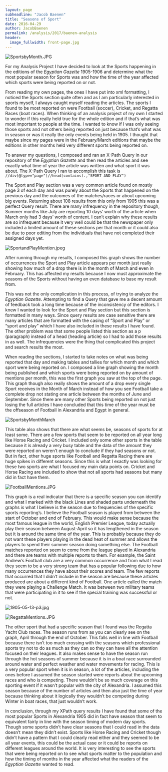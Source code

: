```yaml
---
layout: page
subheadline: "Jacob Baenen"
title: "Seasons of Sport"
date: 2016-04-29
author: JacobBaenen
permalink: /analysis/2017/baenen-analysis
header:
  image_fullwidth: front-page.jpg
---
```

![SportsbyMonth.JPG](SportsbyMonth.JPG)

For my Analysis Project I have decided to look at the Sports happening in the editions of the *Egyptian Gazette* 1905-1906 and determine what the most popular season for Sports was and how the time of the year affected which sports were being reported on or not.

From reading my own pages, the ones I have put into xml formatting, I noticed the Sports section quite often and as I am particularly interested in sports myself, I always caught myself reading the articles. The sports I found to be most reported on were Football (soccer), Cricket, and Regatta Races (boat races). When thinking of an analysis project of my own I started to wonder if this really held true for the whole edition and if that’s what was most important to people at the time. I wanted to know if I was only seeing those sports and not others being reported on just because that’s what was in season or was it really the only events being held in 1905. I thought that maybe since my pages were in the February/March editions that maybe the editions in other months held very different sports being reported on.

To answer my questions, I composed and ran an X-Path Query in our repository of the *Egyptian Gazette* and then read the articles and see exactly what time of year the article was written and what sport it was about. The X-Path Query I ran to accomplish this task is `//div[@type="page"]//head[contains(.,"SPORT AND PLAY")`

The Sport and Play section was a very common article found on mostly page 3 of each day and was purely about the Sports that happened on the previous day and the outcomes of the matches/races or about upcoming big events. Returning about 108 results from this only from 1905 this was a perfect Query result. There are many infrequency in the repository though, Summer months like July are reporting 10 days’ worth of the article when March only had 3 days’ worth of content. I can’t explain why these results are so infrequent because it very well could be that the newspaper only included a limited amount of these sections per that month or it could also be due to poor editing from the individuals that have not completed their assigned days yet.

![SportandPlayMention.jpeg](SportandPlayMention.jpeg)

After running through my results, I composed this graph shows the number of occurrences the Sport and Play article appears per month just really showing how much of a drop there is in the month of March and even in February. This has affected my results because I now must approximate the seasons of the Sports without having an even database to base my result from.

This was not the only complication in this process, of trying to analyze the *Egyptian Gazette*. Attempting to find a Query that gave me a decent amount of feedback took a long time because of the inconsistency of the editors. I knew I wanted to look for the Sport and Play section but this section is formatted in many ways. Since query results are case sensitive there are many articles that are formatted with the casing of “Sport and Play” or “sport and play” which I have also included in these results I have found. The other problem was that some people listed this section as a p (paragraph) instead of a head (heading article) so I had to add those results in as well. The infrequencies were the thing that complicated this project and search results the most.

When reading the sections, I started to take notes on what was being reported that day and making tables and tallies for which month and which sport were being reported on. I composed a line graph showing the month being published and which sports were being reported on by amount of mentions per month, this was the first graph you saw at the top of the page. This graph though also really shows the amount of a drop every single Sport receives in the Month of March instead of how you see Football take a complete drop not stating one article between the months of June and September. Since there are many other Sports being reported on not just losing the full articles I have concluded that this time of the year must be the offseason of Football in Alexandria and Egypt in general.

![SportsbyMonthMarch](SportsbyMonthMarch.jpg)

This table also shows that there are what seems be, seasons of sports for at least some. There are a few sports that seem to be reported on all year long like Horse Racing and Cricket. I included only some other sports in the table because it is already a very busy table and the data of the amount they were reported on weren’t enough to conclude if they had seasons or not. But in fact, other huge sports like Football and Regatta Racing there are huge spikes in different seasons. Since this is what I exactly was looking for these two sports are what I focused my main data points on. Cricket and Horse Racing are included to show that not all sports had seasons but many did in fact have them.

![FootballMentions.JPG](FootballMentions.JPG)

This graph is a real indicator that there is a specific season you can identify and what I marked with the black Lines and shaded parts underneath the graphs is what I believe is the season due to frequencies of the specific sports reporting’s. I believe the Football season is played from between the start of October and end of February. This would make sense because the most famous league in the world, English Premier League, today actually play their season between August-April so it has lengthened in the season but it is around the same time of the year. This is probably because they do not want these players playing in the dead heat of summer and allows the players to spend their summer season doing something else. The Football matches reported on seem to come from the league played in Alexandria and there are teams with multiple reports to them. For example, the Saint Andrew’s Football club are a very common occurrence and from what I read they seem to be a very strong team that has a popular following due to how many occurrences they have about their scores and team. The few reports that occurred that I didn’t include in the season are because these articles produced are about a different kind of Football. One article called the match they were playing a Challenge Match. It was between two military teams that were participating in it to see if the special training was successful or not.

![1905-05-13-p3.jpg](1905-05-13-p3.jpg)

![RegattaMentions.JPG](RegattaMentions.JPG)

The other sport that had a specific season that I found was the Regatta Yacht Club races. The season runs from as you can clearly see on the graph, April through the end of October. This falls well in line with Football because there isn’t too much crossing with the seasons which professional sports try not to do as much as they can so they can have all the attention focused on their leagues. It also makes sense to have the season run through the hot seasons of summer because it is in a boat race surrounded around water and perfect weather and water movements for racing. This is a very popular sport when it is in season, a lot of the articles, including the ones before I assumed the season started were reports about the upcoming races and who is competing. There wouldn’t be so much coverage on this sporting event if it wasn’t popular with the city of Alexandria. I assumed this season because of the number of articles and then also just the time of year because thinking about it logically they wouldn’t be competing during Winter in boat races, that just wouldn’t work.

In conclusion, through my XPath query results I have found that some of the most popular Sports in Alexandria 1905 did in fact have season that seem to equivalent fairly in line with the season timing of modern day sports. Though some sports didn’t have clear seasons that I could read in the data doesn’t mean they didn’t exist. Sports like Horse Racing and Cricket though didn’t have a pattern that I could clearly read either and they seemed to be all year events, this could be the actual case or it could be reports on different leagues around the world. It is very interesting to see the sports that were being reported on to see what sports matter to the population and how the timing of months in the year affected what the readers of the *Egyptian Gazette* wanted to read.
